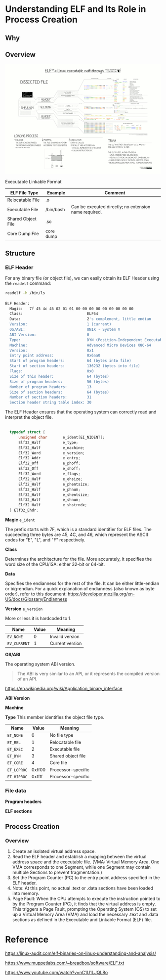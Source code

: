 # Understanding ELF and Its Role in Process Creation

## Why

## Overview

![Alt text](image.png)

Executable Linkable Format

| **ELF File Type** | **Example** | **Comment** |
| --- | --- | --- |
| Relocatable File | .o |  |
| Executable File | /bin/bash | Can be executed directly; no extension name required. |
| Shared Object File | .so |  |
| Core Dump File | core dump |  |

## Structure

### ELF Header

For any binary file (or object file), we can easily obtain its ELF Header using the `readelf` command:

```bash
readelf -h /bin/ls

ELF Header:
  Magic:   7f 45 4c 46 02 01 01 00 00 00 00 00 00 00 00 00
  Class:                             ELF64
  Data:                              2's complement, little endian
  Version:                           1 (current)
  OS/ABI:                            UNIX - System V
  ABI Version:                       0
  Type:                              DYN (Position-Independent Executable file)
  Machine:                           Advanced Micro Devices X86-64
  Version:                           0x1
  Entry point address:               0x6aa0
  Start of program headers:          64 (bytes into file)
  Start of section headers:          136232 (bytes into file)
  Flags:                             0x0
  Size of this header:               64 (bytes)
  Size of program headers:           56 (bytes)
  Number of program headers:         13
  Size of section headers:           64 (bytes)
  Number of section headers:         31
  Section header string table index: 30
```

The ELF Header ensures that the operating system can correctly read and interpret the object file.

```c

  typedef struct {
      unsigned char       e_ident[EI_NIDENT];
      Elf32_Half          e_type;
      Elf32_Half          e_machine;
      Elf32_Word          e_version;
      Elf32_Addr          e_entry;
      Elf32_Off           e_phoff;
      Elf32_Off           e_shoff;
      Elf32_Word          e_flags;
      Elf32_Half          e_ehsize;
      Elf32_Half          e_phentsize;
      Elf32_Half          e_phnum;
      Elf32_Half          e_shentsize;
      Elf32_Half          e_shnum;
      Elf32_Half          e_shstrndx;
  } Elf32_Ehdr;
```

**Magic**
`e_ident`

The prefix starts with 7F, which is a standard identifier for ELF files. The succeeding three bytes are 45, 4C, and 46, which represent the ASCII codes for "E", "L", and "F" respectively.

**Class**

Determines the architecture for the file. More accurately, it specifies the word size of the CPU/ISA: either 32-bit or 64-bit.

**Data**

Specifies the endianness for the rest of the file. It can be either little-endian or big-endian. For a quick explanation of endianness (also known as byte order), refer to this document: https://developer.mozilla.org/en-US/docs/Glossary/Endianness

**Version**
`e_version`

More or less it is hardcoded to 1.

| **Name** | **Value** | **Meaning** |
| --- | --- | --- |
| `EV_NONE` | 0 | Invalid version |
| `EV_CURRENT` | 1 | Current version |

**OS/ABI**

The operating system ABI version.

> The ABI is very similar to an API, or it represents the compiled version of an API.
> 

https://en.wikipedia.org/wiki/Application_binary_interface

**ABI Version**

**Machine**

**Type**
This member identifies the object file type.

| **Name** | **Value** | **Meaning** |
| --- | --- | --- |
| `ET_NONE` | 0 | No file type |
| `ET_REL` | 1 | Relocatable file |
| `ET_EXEC` | 2 | Executable file |
| `ET_DYN` | 3 | Shared object file |
| `ET_CORE` | 4 | Core file |
| `ET_LOPROC` | 0xff00 |  Processor-specific |
| `ET_HIPROC` | 0xffff |  Processor-specific |

### File data

**Program headers**

**ELF sections**

## Process Creation

### Overview

1. Create an isolated virtual address space.
2. Read the ELF header and establish a mapping between the virtual address space and the executable file. (VMA: Virtual Memory Area. One VMA corresponds to one Segment, while one Segment may contain multiple Sections to prevent fragmentation.)
3. Set the Program Counter (PC) to the entry point address specified in the ELF header.
4. Note: At this point, no actual .text or .data sections have been loaded into memory.
5. Page Fault: When the CPU attempts to execute the instruction pointed to by the Program Counter (PC), it finds that the virtual address is empty. This triggers a Page Fault, prompting the Operating System (OS) to set up a Virtual Memory Area (VMA) and load the necessary .text and .data sections as defined in the Executable and Linkable Format (ELF) file.

# Reference

https://linux-audit.com/elf-binaries-on-linux-understanding-and-analysis/

https://www.muppetlabs.com/~breadbox/software/ELF.txt

https://www.youtube.com/watch?v=nC1U1LJQL8o
